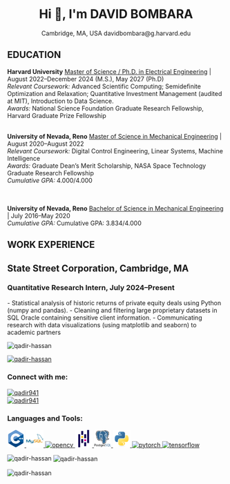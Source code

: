 <h1 align="center">Hi 👋, I'm DAVID BOMBARA</h1> 
<p align="center">Cambridge, MA, USA davidbombara@g.harvard.edu</p>

<h2>EDUCATION</h2> 
<b>Harvard University</b>
<u>Master of Science / Ph.D. in Electrical Engineering</u>   | August 2022–December 2024 (M.S.), May 2027 (Ph.D)</br>
 <i>Relevant Coursework:  </i>Advanced Scientific Computing; Semidefinite Optimization and Relaxation; Quantitative Investment
Management (audited at MIT), Introduction to Data Science.</br>
 <i>Awards:  </i>National Science Foundation Graduate Research Fellowship, Harvard Graduate Prize Fellowship
 </br>
 </br>
 
 <b>University of Nevada, Reno</b>
<u>Master of Science in Mechanical Engineering</u>   | August 2020–August 2022</br>
 <i>Relevant Coursework:  </i>Digital Control Engineering, Linear Systems, Machine Intelligence</br>
 <i>Awards:  </i> Graduate Dean’s Merit Scholarship, NASA Space Technology Graduate Research Fellowship</br>
 <i>Cumulative GPA:  </i> 4.000/4.000
 
  </br>
 </br>
 <b>University of Nevada, Reno</b>
<u>Bachelor of Science in Mechanical Engineering</u>   |  July 2016–May 2020 </br>
 <i>Cumulative GPA:  </i> Cumulative GPA: 3.834/4.000
<h2>WORK EXPERIENCE</h2>
<h2>State Street Corporation, Cambridge, MA</h2>
<h3>Quantitative Research Intern, July 2024–Present</h3>
- Statistical analysis of historic returns of private equity deals using Python (numpy and pandas).
- Cleaning and filtering large proprietary datasets in SQL Oracle containing sensitive client information.
- Communicating research with data visualizations (using matplotlib and seaborn) to academic partners






<p align="left"> <img src="https://komarev.com/ghpvc/?username=qadir-hassan&label=Profile%20views&color=0e75b6&style=flat" alt="qadir-hassan" /> </p>

<p align="left"> <a href="https://github.com/ryo-ma/github-profile-trophy"><img src="https://github-profile-trophy.vercel.app/?username=qadir-hassan" alt="qadir-hassan" /></a> </p>

<h3 align="left">Connect with me:</h3>
<p align="left">
<a href="https://linkedin.com/in/qadir941" target="blank"><img align="center" src="https://raw.githubusercontent.com/rahuldkjain/github-profile-readme-generator/master/src/images/icons/Social/linked-in-alt.svg" alt="qadir941" height="30" width="40" /></a></br>
<a href="https://fb.com/qadir941" target="blank"><img align="center" src="https://raw.githubusercontent.com/rahuldkjain/github-profile-readme-generator/master/src/images/icons/Social/facebook.svg" alt="qadir941" height="30" width="40" /></a>
</p>

<h3 align="left">Languages and Tools:</h3>
<p align="left"> <a href="https://www.w3schools.com/cpp/" target="_blank" rel="noreferrer"> <img src="https://raw.githubusercontent.com/devicons/devicon/master/icons/cplusplus/cplusplus-original.svg" alt="cplusplus" width="40" height="40"/> </a> <a href="https://www.mysql.com/" target="_blank" rel="noreferrer"> <img src="https://raw.githubusercontent.com/devicons/devicon/master/icons/mysql/mysql-original-wordmark.svg" alt="mysql" width="40" height="40"/> </a> <a href="https://opencv.org/" target="_blank" rel="noreferrer"> <img src="https://www.vectorlogo.zone/logos/opencv/opencv-icon.svg" alt="opencv" width="40" height="40"/> </a> <a href="https://pandas.pydata.org/" target="_blank" rel="noreferrer"> <img src="https://raw.githubusercontent.com/devicons/devicon/2ae2a900d2f041da66e950e4d48052658d850630/icons/pandas/pandas-original.svg" alt="pandas" width="40" height="40"/> </a> <a href="https://www.postgresql.org" target="_blank" rel="noreferrer"> <img src="https://raw.githubusercontent.com/devicons/devicon/master/icons/postgresql/postgresql-original-wordmark.svg" alt="postgresql" width="40" height="40"/> </a> <a href="https://www.python.org" target="_blank" rel="noreferrer"> <img src="https://raw.githubusercontent.com/devicons/devicon/master/icons/python/python-original.svg" alt="python" width="40" height="40"/> </a> <a href="https://pytorch.org/" target="_blank" rel="noreferrer"> <img src="https://www.vectorlogo.zone/logos/pytorch/pytorch-icon.svg" alt="pytorch" width="40" height="40"/> </a> <a href="https://www.tensorflow.org" target="_blank" rel="noreferrer"> <img src="https://www.vectorlogo.zone/logos/tensorflow/tensorflow-icon.svg" alt="tensorflow" width="40" height="40"/> </a> </p>

<p><img align="left" src="https://github-readme-stats.vercel.app/api/top-langs?username=qadir-hassan&show_icons=true&locale=en&layout=compact" alt="qadir-hassan" /></p>

<p>&nbsp;<img align="center" src="https://github-readme-stats.vercel.app/api?username=qadir-hassan&show_icons=true&locale=en" alt="qadir-hassan" /></p>

<p><img align="center" src="https://github-readme-streak-stats.herokuapp.com/?user=qadir-hassan&" alt="qadir-hassan" /></p>
